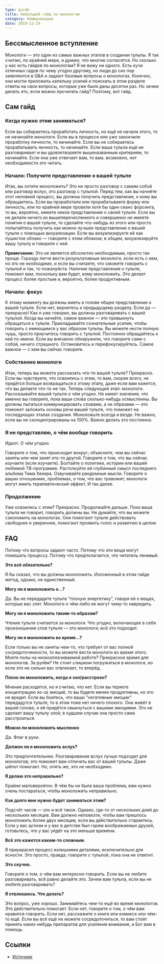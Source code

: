 ```yaml
---
type: guide
title: Небольшой гайд по монологам
category: Коммуникация
date: 2019-12-29
---
```




## Бессмысленное вступление
Монологи — это один из самых важных этапов в создании тульпы. Я так считаю, по крайней мере, и думаю, что многие согласятся. Но сколько у нас есть гайдов по монологам? Я не вижу ни одного. Есть куча отличных гадов по чему угодно другому, но люди до сих пор заявляются в Q&A и задают базовые вопросы о монологах. Конечно, они могли приложить капельку усилий и поискать в этом разделе ответы на свои вопросы, которые уже были даны десятки раз. Но зачем делать это, если можно прочитать гайд? Поэтому, вот гайд.

## Сам гайд


### Когда нужно этим заниматься?
Если вы собираетесь проработать личность, но ещё не начали этого, то не начинайте монологи. Если вы в процессе или уже закончили проработку личности, то начинайте. Если вы не собираетесь прорабатывать личность, то начинайте. Если ваша тульпа ещё не разговаривает и вы удовлетворяете вышеназванным критериям, то начинайте. Если она уже отвечает вам, то вам, возможно, нет необходимости это читать.

### Начало: Получите представление о вашей тульпе
Итак, вы хотите моноложить? Это не просто разговор с самим собой или разговор вслух, это разговор с тульпой. Перед тем, как вы начнёте этот неловкий процесс, вы должны получить представление, к кому вы обращаетесь. Если вы проработали или прорабатываете форму или личность, или по крайней мере провели хотя бы один сеанс форсинга, то вы, вероятно, имеете некое представление о своей тульпе. Если вы не делали ничего из вышеперечисленного и совершенно не имеете понятия о вашей тульпе, то сделайте что-нибудь из этого или просто попытайтесь получить как можно лучшее представление о вашей тульпе с помощью визуализации. Если вы визуализируете её как пушистое облако — говорите с этим облаком; в общем, визуализируйте вашу тульпу и говорите с ней.

**Примечание:** Это не является абсолютно необходимым, просто так проще. Гораздо легче вести результативные монологи, если есть с кем, но это не _необходимо_, и если вы считаете, что сможете говорить с тульпой и так, то пожалуйста. Наличие представления о тульпе, поможет вам, поскольку вам будет, _кому_ моноложить. Это делает процесс более простым и, вероятно, более продуктивным.

### Начало: фокус
К этому моменту вы должны иметь в голове общее представление о вашей тульпе. Если нет, вернитесь к предыдущему разделу. Если да — прекрасно! Как я уже говорил, вы должны разговаривать с вашей тульпой. Когда вы начнёте, самое важное — это привыкнуть обращаться к тульпе. Прикладывайте сознательные усилия, чтобы говорить с имеющимся у вас образом тульпы. Вы можете нести полную чушь, просто приучитесь говорить с тульпой. Постоянно обращайтесь к ней по имени. Если вы внезапно обнаружили, что говорите сами с собой, ничего страшного. Остановитесь и перефокусируйтесь. Самое важное — с кем вы сейчас говорите. 

### Собственно монологи
Итак, теперь вы можете рассказать что-то вашей тульпе? Прекрасно. Если вы чувствуете, что освоились с этим, то вам, скорее всего, не придётся больше возвращаться к этому этапу, даже если вам кажется, что вы делаете что-то не так. Теперь следующий этап: монологи. Рассказывайте вашей тульпе _о чём угодно_. Не имеет значения, что именно вы говорите, пока ваши слова сколько-нибудь осмысленны. Вы должны пытаться коммуницировать словами, а не образами — это поможет заложить основы речи вашей тульпе, что поможет на последующих этапах создания. Моноложьте всегда и везде. Не важно, если вы не сконцентрированы на 100%. Важно делать это постоянно.

### Я не представляю, о чём вообще говорить
Идиот. _О чём угодно._

Говорите о том, что происходит вокруг; объясните, чем вы сейчас заняты или чем занят кто-то другой. Говорите о том, что вы сейчас изучаете (если изучаете). Болтайте о политике, истории или вашей любимой ТВ-программе. Растолкуйте ей глубинный смысл последнего альбома Тима Хекера. Озвучивайте рандомные мысли. Говорите о ваших отношениях, проблемах, о том, что вас тревожит; монологи могут иметь терапевтический эффект. И так далее.

### Продолжение
Уже освоились с этим? Прекрасно. Продолжайте дальше. Пока ваша тульпа не говорит, говорить должны вы. Не думайте, что вы можете сэкономить на монологах. Они помогают тульпе действовать свободнее и увереннее, помогают проявить голос и развитию в целом.

## FAQ
Потому что вопросы задают часто. Потому что эти вещи могут помешать процессу. Потому что предполагается, что читатель ленивый.

**Это всё обязательно?**

Я бы сказал, что вы должны моноложить. Изложенный в этом гайде метод, однако, не единственный. 

**Могу ли я моноложить о…?**

Да. Вы не передадите тульпе "плохую энергетику", говоря ей о вещах, которые вас злят. Монологи о чём-либо не могут чему-то навредить.

**Могу ли я моноложить таким-то образом?**

Чтение тульпе считается за монологи. Что угодно, включающее в себя произношение слов тульпе — это монологи; всё это подходит.

**Могу ли я моноложить во время…?**

Если только вы не заняты чем-то, что требует от вас полной сосредоточенности, то вы можете вести монологи во время этого. Моете полы на низкооплачиваемой работе? Прекрасное время для монологов. За рулём? Не стоит _слишком_ погружаться в монологи, но если это не сильно вас отвлекает, то вперёд.

**Плохо ли моноложить, когда я зол/расстроен?**

Мнения расходятся, но я считаю, что нет. Если вы теряете концентрацию из-за эмоций, то вы будете менее продуктивны, но это не вредит. Если вы боитесь, что ваши "негативные эмоции" передадутся тульпе, то в этом тоже нет ничего плохого. Она живёт в вашей голове, и ей придётся свыкнуться с вашими эмоциями. Это не сделает вашу тульпу злой; в худшем случае она просто сама расстроиться.

**Можно ли моноложить мысленно**

Да. Флаг в руки.

**Должен ли я моноложить вслух?**

Это предпочтительнее. Разговаривание вслух лучше подходит для монологов; это поможет вам отличить вас от вашей тульпы. Даже шёпот помогает. Но, опять же, это не необходимо.

**Я делаю это неправильно?**

Крайне маловероятно. В чём бы ни была ваша проблема, вам нужно очень постараться, чтобы моноложить неправильно.

**Как долго мне нужно будет заниматься этим?**

Подсчёт часов — зло и всё такое. Однако, где-то от нескольких дней до нескольких месяцев. Вам должно неповезти, чтобы вам пришлось моноложить более двух месяцев, если вы действительно стараетесь. Если у вас аутизм и у вас в детстве был гарем воображаемых друзей, готовьтесь, что у вас уйдёт на это меньше времени.

**Всё это кажется каким-то сложным.**

Я приукрасил процесс излишними деталями, исключительно для ясности. Это просто, правда; говорите с тульпой, пока она не ответит.

**Это скучно.**

Говорите о том, о чём вам интересно говорить. Если вы не любите разговаривать, всё равно делайте это. Зачем вам тульпа, если вы не любите разговаривать?

**Я отвлекаюсь. Что делать?**

Это вопрос, уже хорошо. Занимайтесь чем-то ещё во время монологов. Это действительно помогает. Если нет, говорите о том, о чём вам нравится говорить. Если нет, расскажите о книге или комиксе или чём-то ещё. Если вы всё ещё не можете сосредоточиться, то вам сто́ит принять каких-нибудь препаратов для усиления внимания, и Бог вам в помощь.

## Ссылки
* [Источник](https://community.tulpa.info/thread-narration-a-bit-of-a-narration-guide)
